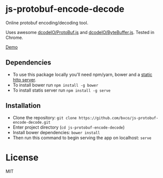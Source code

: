 # js-protobuf-encode-decode
Online protobuf encoding/decoding tool.

Uses awesome [dcodeIO/ProtoBuf.js](https://github.com/dcodeIO/ProtoBuf.js) and [dcodeIO/ByteBuffer.js](https://github.com/dcodeIO/ByteBuffer.js). Tested in Chrome.

[Demo](http://bxco.github.io/js-protobuf-encode-decode/)

## Dependencies

 * To use this package locally you'll need npm/yarn, bower and a [static http server](https://www.npmjs.com/package/serve).
 * To install bower run `npm install -g bower`
 * To install statis server run `npm install -g serve`  

## Installation

 * Clone the repository: `git clone https://github.com/bxco/js-protobuf-encode-decode.git`
 * Enter project directory (`cd js-protobuf-encode-decode`)
 * Install bower dependencies: `bower install`
 * Then run this command to begin serving the app on localhost: `serve`

# License
MIT

